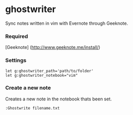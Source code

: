 # ghostwriter
Sync notes written in vim with Evernote through Geeknote.

### Required

[Geeknote] (http://www.geeknote.me/install/)

### Settings 
``` vim
let g:ghostwriter_path='path/to/folder'
let g:ghostwriter_notebook="vim"
```

### Create a new note
Creates a new note in the notebook thats been set.
``` vim
:Ghostwrite filename.txt
```

